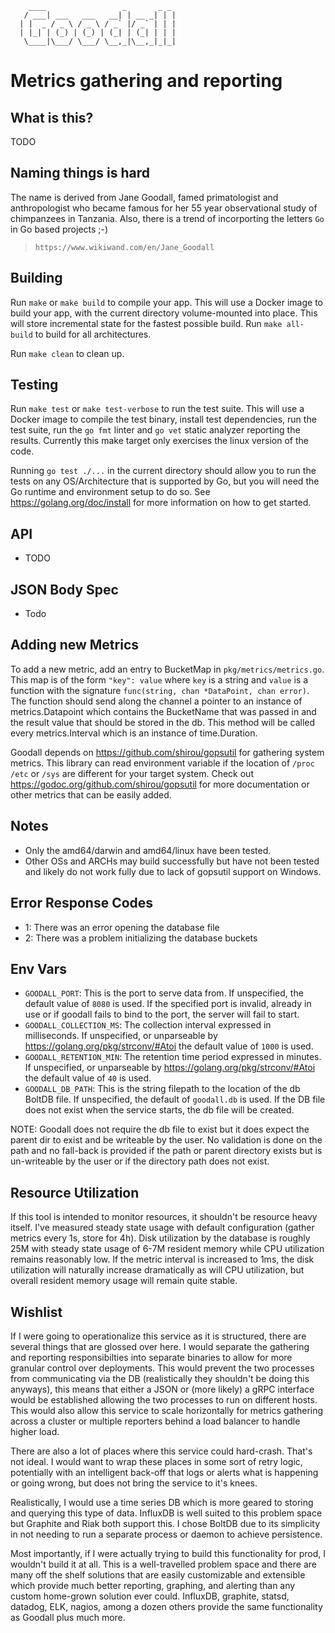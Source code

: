         ____                 _       _ _
       / ___| ___   ___   __| | __ _| | |
      | |  _ / _ \ / _ \ / _` |/ _` | | |
      | |_| | (_) | (_) | (_| | (_| | | |
       \____|\___/ \___/ \__,_|\__,_|_|_|


# Metrics gathering and reporting

## What is this?

TODO

## Naming things is hard

The name is derived from Jane Goodall, famed primatologist and anthropologist
who became famous for her 55 year observational study of chimpanzees in
Tanzania. Also, there is a trend of incorporting the letters `Go` in Go based
projects ;-)

> `https://www.wikiwand.com/en/Jane_Goodall`

## Building

Run `make` or `make build` to compile your app.  This will use a Docker image
to build your app, with the current directory volume-mounted into place.  This
will store incremental state for the fastest possible build.  Run `make
all-build` to build for all architectures.

Run `make clean` to clean up.

## Testing

Run `make test` or `make test-verbose` to run the test suite. This will use a
Docker image to compile the test binary, install test dependencies, run the
test suite, run the `go fmt` linter and `go vet` static analyzer reporting the
results. Currently this make target only exercises the linux version of the
code.

Running `go test ./...` in the current directory should allow you to run
the tests on any OS/Architecture that is supported by Go, but you will need the
Go runtime and environment setup to do so. See https://golang.org/doc/install
for more information on how to get started.

## API

* TODO

## JSON Body Spec

* Todo

## Adding new Metrics

To add a new metric, add an entry to BucketMap in `pkg/metrics/metrics.go`.
This map is of the form `"key": value` where `key` is a string and `value` is a
function with the signature `func(string, chan *DataPoint, chan error)`. The
function should send along the channel a pointer to an instance of
metrics.Datapoint which contains the BucketName that was passed in and the
result value that should be stored in the db. This method will be called every
metrics.Interval which is an instance of time.Duration.

Goodall depends on https://github.com/shirou/gopsutil for gathering system
metrics. This library can read environment variable if the location of `/proc`
`/etc` or `/sys` are different for your target system. Check out
https://godoc.org/github.com/shirou/gopsutil for more documentation or other
metrics that can be easily added.

## Notes

* Only the amd64/darwin and amd64/linux have been tested.
* Other OSs and ARCHs may build successfully but have not been tested and
likely do not work fully due to lack of gopsutil support on Windows.

## Error Response Codes

* 1: There was an error opening the database file
* 2: There was a problem initializing the database buckets

## Env Vars

* `GOODALL_PORT`: This is the port to serve data from. If unspecified, the
default value of `8080` is used. If the specified port is invalid, already in
use or if goodall fails to bind to the port, the server will fail to start.
* `GOODALL_COLLECTION_MS`: The collection interval expressed in milliseconds.
If unspecified, or unparseable by https://golang.org/pkg/strconv/#Atoi the
default value of `1000` is used.
* `GOODALL_RETENTION_MIN`: The retention time period expressed in minutes.
If unspecified, or unparseable by https://golang.org/pkg/strconv/#Atoi the
default value of `40` is used.
* `GOODALL_DB_PATH`: This is the string filepath to the location of the db
BoltDB file.
If unspecified, the default of `goodall.db` is used. If the DB file does not
exist when the service starts, the db file will be created.

NOTE: Goodall does not require the db file to exist but it does expect the
parent dir to exist and be writeable by the user. No validation is done on the
path and no fall-back is provided if the path or parent directory exists but is
un-writeable by the user or if the directory path does not exist.

## Resource Utilization

If this tool is intended to monitor resources, it shouldn't be resource heavy
itself. I've measured steady state usage with default configuration (gather
metrics every 1s, store for 4h). Disk utilization by the database is roughly
25M with steady state usage of 6-7M resident memory while CPU utilization
remains reasonably low. If the metric interval is increased to 1ms, the disk
utilization will naturally increase dramatically as will CPU utilization, but
overall resident memory usage will remain quite stable.

## Wishlist

If I were going to operationalize this service as it is structured, there are
several things that are glossed over here. I would separate the gathering and
reporting responsibilties into separate binaries to allow for more granular
control over deployments. This would prevent the two processes from
communicating via the DB (realistically they shouldn't be doing this anyways),
this means that either a JSON or (more likely) a gRPC interface would be
established allowing the two processes to run on different hosts. This would
also allow this service to scale horizontally for metrics gathering across a
cluster or multiple reporters behind a load balancer to handle higher load.

There are also a lot of places where this service could hard-crash. That's not
ideal. I would want to wrap these places in some sort of retry logic,
potentially with an intelligent back-off that logs or alerts what is happening
or going wrong, but does not bring the service to it's knees.

Realistically, I would use a time series DB which is more geared to storing and
querying this type of data. InfluxDB is well suited to this problem space but
Graphite and Riak both support this. I chose BoltDB due to its simplicity in
not needing to run a separate process or daemon to achieve persistence.

Most importantly, if I were actually trying to build this functionality for
prod, I wouldn't build it at all. This is a well-travelled problem space and
there are many off the shelf solutions that are easily customizable and
extensible which provide much better reporting, graphing, and alerting than
any custom home-grown solution ever could. InfluxDB, graphite, statsd, datadog,
ELK, nagios, among a dozen others provide the same functionality as Goodall
plus much more.
